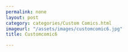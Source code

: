 ```yaml
---
permalink: none
layout: post
category: categories/Custom Comics.html
imageurl: "/assets/images/customcomic6.jpg"
title: Customcomic6

---
```


